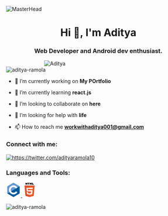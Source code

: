 ![MasterHead](https://miro.medium.com/max/1400/0*0O5n9x6pzlJ5qLkC.gif)
<h1 align="center">Hi 👋, I'm Aditya</h1>
<h3 align="center">Web Developer and Android dev enthusiast.</h3>
<img align="right" alt="Aditya" width="400" src="https://imgs.search.brave.com/zTgO5B85ttAHLSHBi-1sZdgmIxSPfqGaPUZFvOXO5Uc/rs:fit:500:281:1/g:ce/aHR0cHM6Ly9tZWRp/YS5naXBoeS5jb20v/bWVkaWEva283dHdI/aG9taGs4RS9naXBo/eS5naWY.gif">

<p align="left"> <img src="https://komarev.com/ghpvc/?username=aditya-ramola&label=Profile%20views&color=0e75b6&style=flat" alt="aditya-ramola" /> </p>

- 🔭 I’m currently working on **My POrtfolio**

- 🌱 I’m currently learning **react.js**

- 👯 I’m looking to collaborate on **here**

- 🤝 I’m looking for help with **life**

- 📫 How to reach me **workwithaditya001@gmail.com**

<h3 align="left">Connect with me:</h3>
<p align="left">
<a href="https://twitter.com/https://twitter.com/adityaramola10" target="blank"><img align="center" src="https://raw.githubusercontent.com/rahuldkjain/github-profile-readme-generator/master/src/images/icons/Social/twitter.svg" alt="https://twitter.com/adityaramola10" height="30" width="40" /></a>
</p>

<h3 align="left">Languages and Tools:</h3>
<p align="left"> <a href="https://www.cprogramming.com/" target="_blank" rel="noreferrer"> <img src="https://raw.githubusercontent.com/devicons/devicon/master/icons/c/c-original.svg" alt="c" width="40" height="40"/> </a> <a href="https://www.w3.org/html/" target="_blank" rel="noreferrer"> <img src="https://raw.githubusercontent.com/devicons/devicon/master/icons/html5/html5-original-wordmark.svg" alt="html5" width="40" height="40"/> </a> </p>

<p><img align="center" src="https://github-readme-streak-stats.herokuapp.com/?user=aditya-ramola&" alt="aditya-ramola" /></p>

